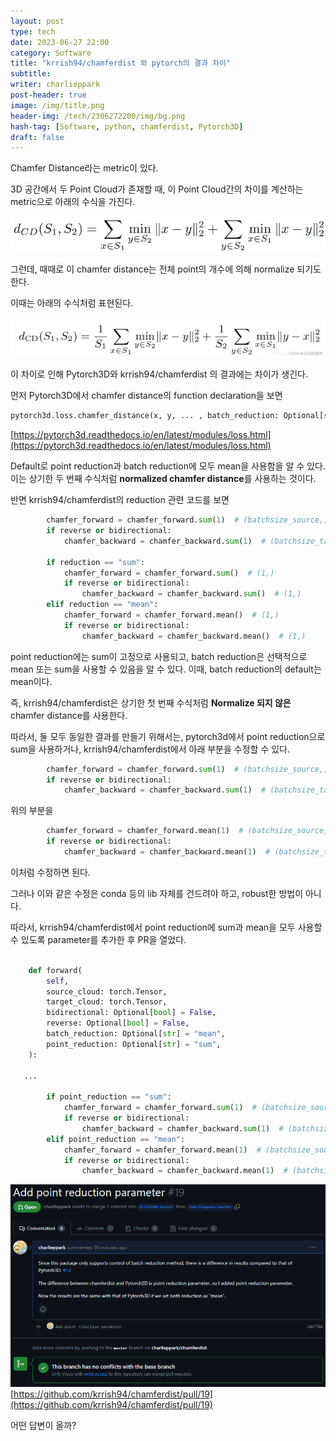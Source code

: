 ```yaml
---
layout: post
type: tech
date: 2023-06-27 22:00
category: Software
title: "krrish94/chamferdist 와 pytorch의 결과 차이"
subtitle:
writer: charlieppark
post-header: true
image: /img/title.png
header-img: /tech/2306272200/img/bg.png
hash-tag: [Software, python, chamferdist, Pytorch3D]
draft: false
---
```


Chamfer Distance라는 metric이 있다.

3D 공간에서 두 Point Cloud가 존재할 때, 이 Point Cloud간의 차이를 계산하는 metric으로 아래의 수식을 가진다.

![[chamfer_distance]()](img/cham.png)

그런데, 때때로 이 chamfer distance는 전체 point의 개수에 의해 normalize 되기도 한다.

이때는 아래의 수식처럼 표현된다.

![[normalized_chamfer_distance]()](img/normcham.png)

이 차이로 인해 Pytorch3D와 krrish94/chamferdist 의 결과에는 차이가 생긴다.

먼저 Pytorch3D에서 chamfer distance의 function declaration을 보면

```python
pytorch3d.loss.chamfer_distance(x, y, ... , batch_reduction: Optional[str] = 'mean', point_reduction: str = 'mean', ...)
```

[https://pytorch3d.readthedocs.io/en/latest/modules/loss.html](https://pytorch3d.readthedocs.io/en/latest/modules/loss.html)

Default로 point reduction과 batch reduction에 모두 mean을 사용함을 알 수 있다. 이는 상기한 두 번째 수식처럼 **normalized chamfer distance**를 사용하는 것이다.

반면 krrish94/chamferdist의 reduction 관련 코드를 보면

```python
        chamfer_forward = chamfer_forward.sum(1)  # (batchsize_source,)
        if reverse or bidirectional:
            chamfer_backward = chamfer_backward.sum(1)  # (batchsize_target,)

        if reduction == "sum":
            chamfer_forward = chamfer_forward.sum()  # (1,)
            if reverse or bidirectional:
                chamfer_backward = chamfer_backward.sum()  # (1,)
        elif reduction == "mean":
            chamfer_forward = chamfer_forward.mean()  # (1,)
            if reverse or bidirectional:
                chamfer_backward = chamfer_backward.mean()  # (1,)

```

point reduction에는 sum이 고정으로 사용되고, batch reduction은 선택적으로 mean 또는 sum을 사용할 수 있음을 알 수 있다. 이때, batch reduction의 default는 mean이다.

즉, krrish94/chamferdist은 상기한 첫 번째 수식처럼 **Normalize 되지 않은** chamfer distance를 사용한다.

따라서, 둘 모두 동일한 결과를 만들기 위해서는, pytorch3d에서 point reduction으로 sum을 사용하거나, krrish94/chamferdist에서 아래 부분을 수정할 수 있다.

```python
        chamfer_forward = chamfer_forward.sum(1)  # (batchsize_source,)
        if reverse or bidirectional:
            chamfer_backward = chamfer_backward.sum(1)  # (batchsize_target,)
```

위의 부분을

```python
        chamfer_forward = chamfer_forward.mean(1)  # (batchsize_source,)
        if reverse or bidirectional:
            chamfer_backward = chamfer_backward.mean(1)  # (batchsize_target,)
```

이처럼 수정하면 된다.

그러나 이와 같은 수정은 conda 등의 lib 자체를 건드려야 하고, robust한 방법이 아니다.

따라서, krrish94/chamferdist에서 point reduction에 sum과 mean을 모두 사용할 수 있도록 parameter를 추가한 후 PR을 열었다.

```python

    def forward(
        self,
        source_cloud: torch.Tensor,
        target_cloud: torch.Tensor,
        bidirectional: Optional[bool] = False,
        reverse: Optional[bool] = False,
        batch_reduction: Optional[str] = "mean",
        point_reduction: Optional[str] = "sum",
    ):

   ...

        if point_reduction == "sum":
            chamfer_forward = chamfer_forward.sum(1)  # (batchsize_source,)
            if reverse or bidirectional:
                chamfer_backward = chamfer_backward.sum(1)  # (batchsize_target,)
        elif point_reduction == "mean":
            chamfer_forward = chamfer_forward.mean(1)  # (batchsize_source,)
            if reverse or bidirectional:
                chamfer_backward = chamfer_backward.mean(1)  # (batchsize_target,)
```

![[PR](https://github.com/krrish94/chamferdist/pull/19)](img/pr.png)
[https://github.com/krrish94/chamferdist/pull/19](https://github.com/krrish94/chamferdist/pull/19)

어떤 답변이 올까?

